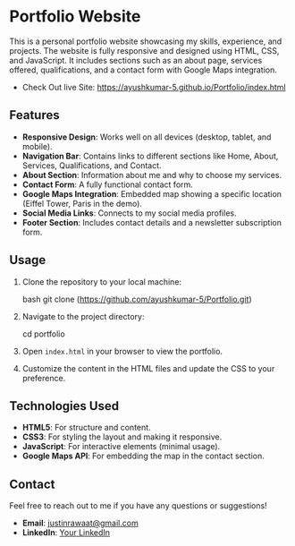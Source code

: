 # Portfolio Website
 
This is a personal portfolio website showcasing my skills, experience, and projects. The website is fully responsive and designed using HTML, CSS, and JavaScript. It includes sections such as an about page, services offered, qualifications, and a contact form with Google Maps integration.

- Check Out live Site: <https://ayushkumar-5.github.io/Portfolio/index.html>

## Features

- **Responsive Design**: Works well on all devices (desktop, tablet, and mobile).
- **Navigation Bar**: Contains links to different sections like Home, About, Services, Qualifications, and Contact.
- **About Section**: Information about me and why to choose my services.
- **Contact Form**: A fully functional contact form.
- **Google Maps Integration**: Embedded map showing a specific location (Eiffel Tower, Paris in the demo).
- **Social Media Links**: Connects to my social media profiles.
- **Footer Section**: Includes contact details and a newsletter subscription form.


## Usage

1. Clone the repository to your local machine:

   bash
   git clone (https://github.com/ayushkumar-5/Portfolio.git)

2. Navigate to the project directory:

   cd portfolio


3. Open `index.html` in your browser to view the portfolio.

4. Customize the content in the HTML files and update the CSS to your preference.

## Technologies Used

- **HTML5**: For structure and content.
- **CSS3**: For styling the layout and making it responsive.
- **JavaScript**: For interactive elements (minimal usage).
- **Google Maps API**: For embedding the map in the contact section.


## Contact

Feel free to reach out to me if you have any questions or suggestions!

- **Email**: justinrawaat@gmail.com
- **LinkedIn**: [Your LinkedIn](https://www.linkedin.com/in/ayush-kumar-439235165/)

